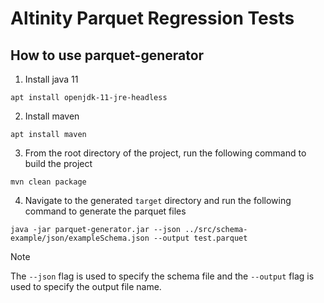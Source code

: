 # Altinity Parquet Regression Tests

## How to use parquet-generator

1. Install java 11

```shell
apt install openjdk-11-jre-headless
```

2. Install maven

```shell
apt install maven
```

3. From the root directory of the project, run the following command to build the project

```shell
mvn clean package
```

4. Navigate to the generated `target` directory and run the following command to generate the parquet files

```shell
java -jar parquet-generator.jar --json ../src/schema-example/json/exampleSchema.json --output test.parquet
```
> [!NOTE]
> The `--json` flag is used to specify the schema file and the `--output` flag is used to specify the output file name.